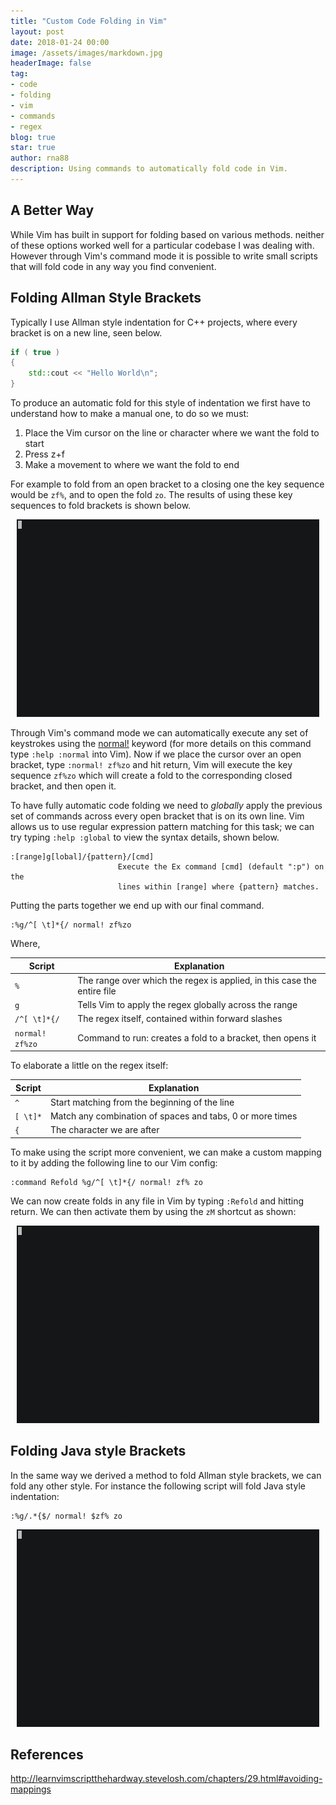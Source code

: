 ```yaml
---
title: "Custom Code Folding in Vim"
layout: post
date: 2018-01-24 00:00
image: /assets/images/markdown.jpg
headerImage: false
tag:
- code
- folding
- vim
- commands
- regex
blog: true
star: true
author: rna88
description: Using commands to automatically fold code in Vim.
---
```


## A Better Way

While Vim has built in support for folding based on various methods. neither of these options worked well for a particular codebase I was dealing with. However through Vim's command mode it is possible to write small scripts that will fold code in any way you find  convenient.

## Folding Allman Style Brackets

Typically I use Allman style indentation for C++ projects, where every bracket is on a new line, seen below.

```cpp
if ( true )
{
	std::cout << "Hello World\n";
}
```

To produce an automatic fold for this style of indentation we first have to understand how to make a manual one, to do so we must: 

1. Place the Vim cursor on the line or character where we want the fold to start
2. Press z+f
3. Make a movement to where we want the fold to end

For example to fold from an open bracket to a closing one the key sequence would be `zf%`, and to open the fold `zo`. The results of using these key sequences to fold brackets is shown below.

<p align="center">
<img src="/assets/gifs/manualFolding.gif">
</p>

Through Vim's command mode we can automatically execute any set of keystrokes using the [normal!](http://learnvimscriptthehardway.stevelosh.com/chapters/29.html#avoiding-mappings) keyword (for more details on this command type `:help :normal` into Vim). Now if we place the cursor over an open bracket, type `:normal! zf%zo` and hit return, Vim will execute the key sequence `zf%zo` which will create a fold to the corresponding closed bracket, and then open it. 

To have fully automatic code folding we need to *globally* apply the previous set of commands across every open bracket that is on its own line. Vim allows us to use regular expression pattern matching for this task; we can try typing `:help :global` to view the syntax details, shown below.

```vim
:[range]g[lobal]/{pattern}/[cmd]
                        Execute the Ex command [cmd] (default ":p") on the
                        lines within [range] where {pattern} matches.
```

Putting the parts together we end up with our final command.

```
:%g/^[ \t]*{/ normal! zf%zo
```

Where,

Script | Explanation
--- | --- 
`%` | The range over which the regex is applied, in this case the entire file  
`g` | Tells Vim to apply the regex globally across the range  
`/^[ \t]*{/` | The regex itself, contained within forward slashes  
`normal! zf%zo` | Command to run: creates a fold to a bracket, then opens it 

To elaborate a little on the regex itself:  

Script | Explanation
--- | ---
`^` | Start matching from the beginning of the line  
`[ \t]*` | Match any combination of spaces and tabs, 0 or more times  
`{` | The character we are after  

To make using the script more convenient, we can make a custom mapping to it by adding the following line to our Vim config:

```
:command Refold %g/^[ \t]*{/ normal! zf% zo  
```

We can now create folds in any file in Vim by typing `:Refold` and hitting return. We can then activate them by using the `zM` shortcut as shown:

<p align="center">
<img src="/assets/gifs/autoFolding.gif">
</p>


## Folding Java style Brackets

In the same way we derived a method to fold Allman style brackets, we can fold any other style. For instance the following script will fold Java style indentation:

```
:%g/.*{$/ normal! $zf% zo
```
<p align="center">
<img src="/assets/gifs/JautoFolding.gif">
</p>

## References 

<http://learnvimscriptthehardway.stevelosh.com/chapters/29.html#avoiding-mappings>

[1]: /assets/gifs/manualFolding.gif
[2]: /assets/gifs/autoFolding.gif
[3]: /assets/gifs/JautoFolding.gif
